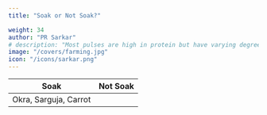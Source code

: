 ```yaml
---
title: "Soak or Not Soak?"

weight: 34
author: "PR Sarkar"
# description: "Most pulses are high in protein but have varying degrees of fat. They are easier to digest than casein, but less substantial"
image: "/covers/farming.jpg"
icon: "/icons/sarkar.png"
---
```



Soak | Not Soak 
--- | ---
Okra, Sarguja, Carrot | 


